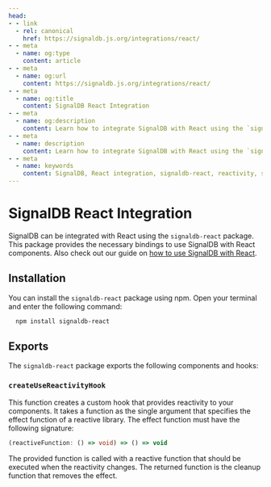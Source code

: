 ```yaml
---
head:
- - link
  - rel: canonical
    href: https://signaldb.js.org/integrations/react/
- - meta
  - name: og:type
    content: article
- - meta
  - name: og:url
    content: https://signaldb.js.org/integrations/react/
- - meta
  - name: og:title
    content: SignalDB React Integration
- - meta
  - name: og:description
    content: Learn how to integrate SignalDB with React using the `signaldb-react` package and how to add signal-based reactivity to your React components.
- - meta
  - name: description
    content: Learn how to integrate SignalDB with React using the `signaldb-react` package and how to add signal-based reactivity to your React components.
- - meta
  - name: keywords
    content: SignalDB, React integration, signaldb-react, reactivity, signals, JavaScript, TypeScript, React components, createUseReactivityHook, installation guide
---
```

# SignalDB React Integration

SignalDB can be integrated with React using the `signaldb-react` package. This package provides the necessary bindings to use SignalDB with React components.
Also check out our guide on [how to use SignalDB with React](/guides/react/).

## Installation

You can install the `signaldb-react` package using npm. Open your terminal and enter the following command:

```bash
  npm install signaldb-react
```

## Exports

The `signaldb-react` package exports the following components and hooks:

### `createUseReactivityHook`

This function creates a custom hook that provides reactivity to your components. It takes a function as the single argument that specifies the effect function of a reactive library.
The effect function must have the following signature:

```ts
(reactiveFunction: () => void) => () => void
```

The provided function is called with a reactive function that should be executed when the reactivity changes. The returned function is the cleanup function that removes the effect.
